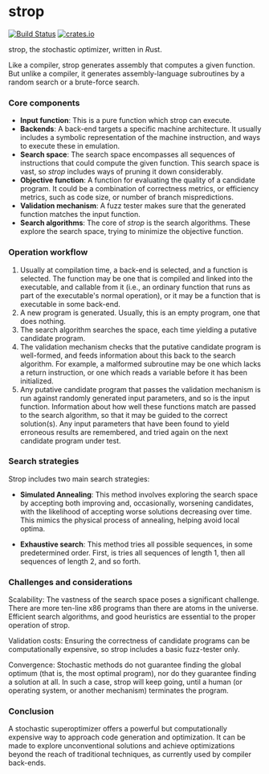# strop
[![Build Status](https://github.com/omarandlorraine/strop/workflows/Rust/badge.svg)](https://github.com/omarandlorraine/strop/actions?workflow=Rust)
[![crates.io](https://img.shields.io/crates/v/strop)](https://crates.io/crates/strop)

strop, the *st*ochastic *op*timizer, written in *R*ust.

Like a compiler, strop generates assembly that computes a given function. But
unlike a compiler, it generates assembly-language subroutines by a random
search or a brute-force search.

### Core components

* **Input function**: This is a pure function which strop can execute.
* **Backends**: A back-end targets a specific machine architecture. It usually
  includes a symbolic representation of the machine instruction, and ways to
  execute these in emulation.
* **Search space**: The search space encompasses all sequences of instructions
  that could compute the given function. This search space is vast, so *strop*
  includes ways of pruning it down considerably.
* **Objective function**: A function for evaluating the quality of a candidate
  program. It could be a combination of correctness metrics, or efficiency
  metrics, such as code size, or number of branch mispredictions.
* **Validation mechanism**: A fuzz tester makes sure that the generated
  function matches the input function.
* **Search algorithms**: The core of *strop* is the search algorithms. These
  explore the search space, trying to minimize the objective function.

### Operation workflow

1. Usually at compilation time, a back-end is selected, and a function is
   selected. The function may be one that is compiled and linked into the
   executable, and callable from it (i.e., an ordinary function that runs as
   part of the executable's normal operation), or it may be a function that is
   executable in some back-end.
2. A new program is generated. Usually, this is an empty program, one that does
   nothing.
3. The search algorithm searches the space, each time yielding a putative
   candidate program.
4. The validation mechanism checks that the putative candidate program is
   well-formed, and feeds information about this back to the search algorithm.
   For example, a malformed subroutine may be one which lacks a return
   instruction, or one which reads a variable before it has been initialized.
5. Any putative candidate program that passes the validation mechanism is run
   against randomly generated input parameters, and so is the input function.
   Information about how well these functions match are passed to the search
   algorithm, so that it may be guided to the correct solution(s). Any input
   parameters that have been found to yield erroneous results are remembered,
   and tried again on the next candidate program under test.

### Search strategies

Strop includes two main search strategies:

* **Simulated Annealing**: This method involves exploring the search space by
  accepting both improving and, occasionally, worsening candidates, with the
  likelihood of accepting worse solutions decreasing over time. This mimics the
  physical process of annealing, helping avoid local optima.

* **Exhaustive search**: This method tries all possible sequences, in some
  predetermined order. First, is tries all sequences of length 1, then all
  sequences of length 2, and so forth.

### Challenges and considerations

Scalability: The vastness of the search space poses a significant challenge.
There are more ten-line x86 programs than there are atoms in the universe.
Efficient search algorithms, and good heuristics are essential to the proper
operation of strop.

Validation costs: Ensuring the correctness of candidate programs can be
computationally expensive, so strop includes a basic fuzz-tester only.

Convergence: Stochastic methods do not guarantee finding the global optimum
(that is, the most optimal program), nor do they guarantee finding a solution
at all. In such a case, strop will keep going, until a human (or operating
system, or another mechanism) terminates the program.

### Conclusion

A stochastic superoptimizer offers a powerful but computationally expensive way
to approach code generation and optimization. It can be made to explore
unconventional solutions and achieve optimizations beyond the reach of
traditional techniques, as currently used by compiler back-ends.
